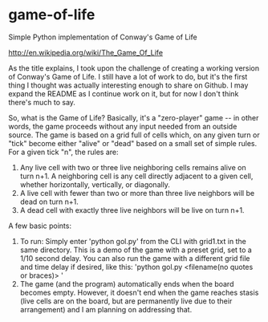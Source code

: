 game-of-life
============

Simple Python implementation of Conway's Game of Life

http://en.wikipedia.org/wiki/The_Game_Of_Life

As the title explains, I took upon the challenge of creating a working version of Conway's Game of Life.  I still
have a lot of work to do, but it's the first thing I thought was actually interesting enough to share on Github.
I may expand the README as I continue work on it, but for now I don't think there's much to say.

So, what is the Game of Life?  Basically, it's a "zero-player" game -- in other words, the game proceeds without
any input needed from an outside source.  The game is based on a grid full of cells which, on any given turn or
"tick" become either "alive" or "dead" based on a small set of simple rules.  For a given tick "n", the rules
are:

1. Any live cell with two or three live neighboring cells remains alive on turn n+1.  A neighboring cell is any
cell directly adjacent to a given cell, whether horizontally, vertically, or diagonally.
2. A live cell with fewer than two or more than three live neighbors will be dead on turn n+1.
3. A dead cell with exactly three live neighbors will be live on turn n+1.

A few basic points:
  1. To run: Simply enter 'python gol.py' from the CLI with grid1.txt in the same directory.  This is a demo
     of the game with a preset grid, set to a 1/10 second delay.
     You can also run the game with a different grid file and time delay if desired, like this: 
        'python gol.py <filename(no quotes or braces)> <timedelay in secs>'
  2. The game (and the program) automatically ends when the board becomes empty.  However, it doesn't end
     when the game reaches stasis (live cells are on the board, but are permanently live due to their arrangement)
     and I am planning on addressing that.
